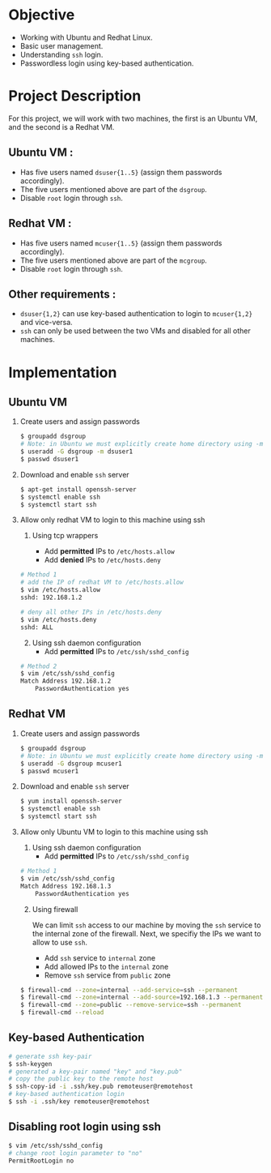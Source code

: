 # Objective

- Working with Ubuntu and Redhat Linux.
- Basic user management.
- Understanding `ssh` login.
- Passwordless login using key-based authentication.

# Project Description

For this project, we will work with two machines, the first is an Ubuntu VM, and the second is a Redhat VM. 

## Ubuntu VM :
- Has five users named `dsuser{1..5}` (assign them passwords accordingly).
- The five users mentioned above are part of the `dsgroup`.
- Disable `root` login through `ssh`.

## Redhat VM :
- Has five users named `mcuser{1..5}` (assign them passwords accordingly).
- The five users mentioned above are part of the `mcgroup`.
- Disable `root` login through `ssh`.

## Other requirements :

- `dsuser{1,2}` can use key-based authentication to login to `mcuser{1,2}` and vice-versa.
- `ssh` can only be used between the two VMs and disabled for all other machines.

# Implementation

## Ubuntu VM

1. Create users and assign passwords

    ```bash
    $ groupadd dsgroup 
    # Note: in Ubuntu we must explicitly create home directory using -m
    $ useradd -G dsgroup -m dsuser1
    $ passwd dsuser1
    ```

2. Download and enable `ssh` server

    ```bash
    $ apt-get install openssh-server
    $ systemctl enable ssh
    $ systemctl start ssh
    ```

3. Allow only redhat VM to login to this machine using ssh
    
    1. Using tcp wrappers
    
        - Add **permitted** IPs to `/etc/hosts.allow`
        - Add **denied** IPs to `/etc/hosts.deny`
    

    ```bash
    # Method 1
    # add the IP of redhat VM to /etc/hosts.allow
    $ vim /etc/hosts.allow
    sshd: 192.168.1.2

    # deny all other IPs in /etc/hosts.deny
    $ vim /etc/hosts.deny
    sshd: ALL

    ```

    2. Using ssh daemon configuration
        - Add **permitted** IPs to `/etc/ssh/sshd_config`

    ```bash
    # Method 2
    $ vim /etc/ssh/sshd_config
    Match Address 192.168.1.2
        PasswordAuthentication yes
    ```

## Redhat VM

1. Create users and assign passwords

    ```bash
    $ groupadd dsgroup 
    # Note: in Ubuntu we must explicitly create home directory using -m
    $ useradd -G dsgroup mcuser1
    $ passwd mcuser1
    ```

2. Download and enable `ssh` server

    ```bash
    $ yum install openssh-server
    $ systemctl enable ssh
    $ systemctl start ssh
    ```

3. Allow only Ubuntu VM to login to this machine using ssh
    
   1. Using ssh daemon configuration
        - Add **permitted** IPs to `/etc/ssh/sshd_config`

    ```bash
    # Method 1
    $ vim /etc/ssh/sshd_config
    Match Address 192.168.1.3
        PasswordAuthentication yes
    ```

    
    2. Using firewall
    
         We can limit `ssh` access to our machine by moving the `ssh` service to the internal zone of the firewall. Next, we specifiy the IPs we want to allow to use `ssh`.

        - Add `ssh` service to `internal` zone
        - Add allowed IPs to the `internal` zone
        - Remove `ssh` service from `public` zone

    ```bash
    $ firewall-cmd --zone=internal --add-service=ssh --permanent
    $ firewall-cmd --zone=internal --add-source=192.168.1.3 --permanent
    $ firewall-cmd --zone=public --remove-service=ssh --permanent
    $ firewall-cmd --reload
    ```


## Key-based Authentication

```bash
# generate ssh key-pair
$ ssh-keygen
# generated a key-pair named "key" and "key.pub"
# copy the public key to the remote host
$ ssh-copy-id -i .ssh/key.pub remoteuser@remotehost
# key-based authentication login
$ ssh -i .ssh/key remoteuser@remotehost
```

## Disabling root login using ssh

```bash
$ vim /etc/ssh/sshd_config
# change root login parameter to "no"
PermitRootLogin no
```